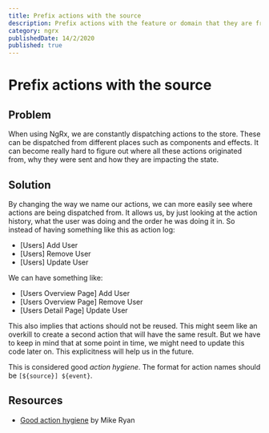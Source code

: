 ```yaml
---
title: Prefix actions with the source
description: Prefix actions with the feature or domain that they are from
category: ngrx
publishedDate: 14/2/2020
published: true
---
```


# Prefix actions with the source

## Problem

When using NgRx, we are constantly dispatching actions to the store. These can be dispatched from different places such as components and effects. It can become really hard to figure out where all these actions originated from, why they were sent and how they are impacting the state.

## Solution

By changing the way we name our actions, we can more easily see where actions are being dispatched from. It allows us, by just looking at the action history, what the user was doing and the order he was doing it in. So instead of having something like this as action log:

- [Users] Add User
- [Users] Remove User
- [Users] Update User

We can have something like:

- [Users Overview Page] Add User
- [Users Overview Page] Remove User
- [Users Detail Page] Update User

This also implies that actions should not be reused. This might seem like an overkill to create a second action that will have the same result. But we have to keep in mind that at some point in time, we might need to update this code later on. This explicitness will help us in the future.

This is considered good _action hygiene_. The format for action names should be `[${source}] ${event}`.

## Resources

- [Good action hygiene](https://www.youtube.com/watch?v=JmnsEvoy-gY) by Mike Ryan
